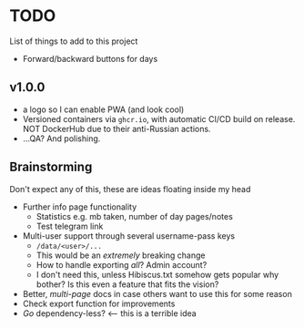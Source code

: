 # TODO
List of things to add to this project

* Forward/backward buttons for days

## v1.0.0
* a logo so I can enable PWA (and look cool)
* Versioned containers via `ghcr.io`, 
with automatic CI/CD build on release. NOT DockerHub due to their anti-Russian actions.
* ...QA? And polishing.

## Brainstorming
Don't expect any of this, these are ideas floating inside my head
* Further info page functionality
  * Statistics e.g. mb taken, number of day pages/notes
  * Test telegram link
* Multi-user support through several username-pass keys
  * `/data/<user>/...`
  * This would be an *extremely* breaking change
  * How to handle exporting *all*? Admin account?
  * I don't need this, unless Hibiscus.txt somehow gets popular why bother? 
  Is this even a feature that fits the vision?
* Better, *multi-page* docs in case others want to use this for some reason
* Check export function for improvements
* *Go* dependency-less? <-- this is a terrible idea
